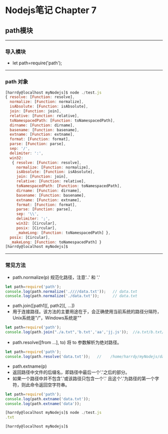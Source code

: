 # Nodejs笔记 Chapter 7
## path模块

***
### 导入模块
* let path=require('path');

***
### path 对象
```js
[harrdy@localhost myNodejs]$ node ./test.js
{ resolve: [Function: resolve],
  normalize: [Function: normalize],
  isAbsolute: [Function: isAbsolute],
  join: [Function: join],
  relative: [Function: relative],
  toNamespacedPath: [Function: toNamespacedPath],
  dirname: [Function: dirname],
  basename: [Function: basename],
  extname: [Function: extname],
  format: [Function: format],
  parse: [Function: parse],
  sep: '/',
  delimiter: ':',
  win32:
   { resolve: [Function: resolve],
     normalize: [Function: normalize],
     isAbsolute: [Function: isAbsolute],
     join: [Function: join],
     relative: [Function: relative],
     toNamespacedPath: [Function: toNamespacedPath],
     dirname: [Function: dirname],
     basename: [Function: basename],
     extname: [Function: extname],
     format: [Function: format],
     parse: [Function: parse],
     sep: '\\',
     delimiter: ';',
     win32: [Circular],
     posix: [Circular],
     _makeLong: [Function: toNamespacedPath] },
  posix: [Circular],
  _makeLong: [Function: toNamespacedPath] }
[harrdy@localhost myNodejs]$
```

***
### 常见方法
* path.normalize(p)    规范化路径，注意'..' 和 '.'
```js
let path=require('path');
console.log(path.normalize('.////data.txt'));   // data.txt
console.log(path.normalize('./data.txt'));      // data.txt
```
* path.join([path1][, path2][, ...])
* 用于连接路径。该方法的主要用途在于，会正确使用当前系统的路径分隔符，Unix系统是"/"，Windows系统是"\"
```js
let path=require('path');
console.log(path.join("./a.txt",'b.txt','aa','jj.js'));  //a.txt/b.txt/aa/jj.js
```
* path.resolve([from ...], to)   将 to 参数解析为绝对路径。
```js
let path=require('path');
console.log(path.resolve('data.txt'));   //    /home/harrdy/myNodejs/data.txt
```
* path.extname(p)
* 返回路径中文件的后缀名，即路径中最后一个'.'之后的部分。
* 如果一个路径中并不包含'.'或该路径只包含一个'.' 且这个'.'为路径的第一个字符，则此命令返回空字符串。
```js
let path=require('path');
console.log(path.extname('data.txt'));
console.log(path.extname('data'));

[harrdy@localhost myNodejs]$ node ./test.js
.txt

[harrdy@localhost myNodejs]$
```

